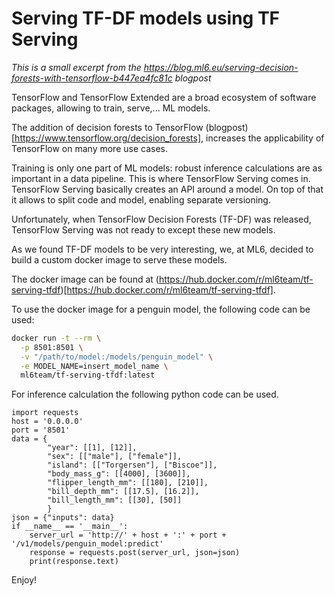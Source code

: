 # Serving TF-DF models using TF Serving

*This is a small excerpt from the  https://blog.ml6.eu/serving-decision-forests-with-tensorflow-b447ea4fc81c blogpost*

TensorFlow and TensorFlow Extended are a broad ecosystem of software packages, allowing to train, serve,... ML models.

The addition of decision forests to TensorFlow (blogpost)[https://www.tensorflow.org/decision_forests], increases the applicability of TensorFlow on many more use cases.

Training is only one part of ML models: robust inference calculations are as important in a data pipeline.
This is where TensorFlow Serving comes in. TensorFlow Serving basically creates an API around a model. On top of that it allows to split code and model, enabling separate versioning.

Unfortunately, when TensorFlow Decision Forests (TF-DF) was released, TensorFlow Serving was not ready to except these new models.

As we found TF-DF models to be very interesting, we, at ML6, decided to build a custom docker image to serve these models.

The docker image can be found at (https://hub.docker.com/r/ml6team/tf-serving-tfdf)[https://hub.docker.com/r/ml6team/tf-serving-tfdf].

To use the docker image for a penguin model, the following code can be used:

```sh
docker run -t --rm \
  -p 8501:8501 \
  -v "/path/to/model:/models/penguin_model" \
  -e MODEL_NAME=insert_model_name \
  ml6team/tf-serving-tfdf:latest
```

For inference calculation the following python code can be used.

```python3
import requests
host = '0.0.0.0'
port = '8501'
data = {
        "year": [[1], [12]],
        "sex": [["male"], ["female"]],
        "island": [["Torgersen"], ["Biscoe"]],
        "body_mass_g": [[4000], [3600]],
        "flipper_length_mm": [[180], [210]],
        "bill_depth_mm": [[17.5], [16.2]],
        "bill_length_mm": [[30], [50]]
        }
json = {"inputs": data}
if __name__ == '__main__':
    server_url = 'http://' + host + ':' + port + '/v1/models/penguin_model:predict'
    response = requests.post(server_url, json=json)
    print(response.text)
```

Enjoy!